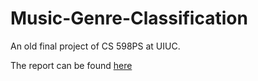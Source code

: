 # Music-Genre-Classification

An old final project of CS 598PS at UIUC.

The report can be found [here](https://drive.google.com/file/d/1OAn4lbXqt-KG90-YFNRGGFnAHWSCC41-/view?usp=sharing)
